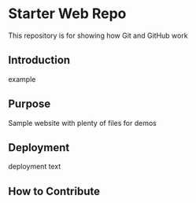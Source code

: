 # Starter Web Repo

This repository is for showing how Git and GitHub work

## Introduction
example

## Purpose

Sample website with plenty of files for demos

## Deployment
deployment text

## How to Contribute